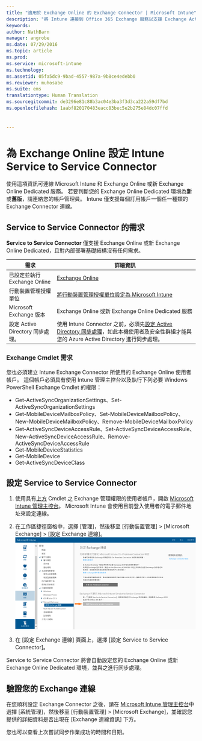 ```yaml
---
title: "適用於 Exchange Online 的 Exchange Connector | Microsoft Intune"
description: "將 Intune 連接到 Office 365 Exchange 服務以支援 Exchange ActiveSync 行動裝置管理 (MDM)。"
keywords: 
author: NathBarn
manager: angrobe
ms.date: 07/29/2016
ms.topic: article
ms.prod: 
ms.service: microsoft-intune
ms.technology: 
ms.assetid: 05fa5dc9-9bad-4557-987a-9b8ce4edebb0
ms.reviewer: muhosabe
ms.suite: ems
translationtype: Human Translation
ms.sourcegitcommit: de3296e81c88b3ac04e3ba3f3d3ca222a59df7bd
ms.openlocfilehash: 1aabf820170483eacc83bec5e2b275e84dc07ffd


---
```


# 為 Exchange Online 設定 Intune Service to Service Connector

使用這項資訊可連線 Microsoft Intune 和 Exchange Online 或新 Exchange Online Dedicated 服務。 若要判斷您的 Exchange Online Dedicated 環境為**新**或**舊版**，請連絡您的帳戶管理員。 Intune 僅支援每個訂用帳戶一個任一種類的 Exchange Connector 連線。

## Service to Service Connector 的需求
**Service to Service Connector** 僅支援 Exchange Online 或新 Exchange Online Dedicated，且對內部部署基礎結構沒有任何需求。

|需求|詳細資訊|
|---------------|--------------------|
|已設定並執行 Exchange Online|[Exchange Online](https://technet.microsoft.com/library/jj200580.aspx) |
|行動裝置管理授權單位| [將行動裝置管理授權單位設定為 Microsoft Intune](get-ready-to-enroll-devices-in-microsoft-intune.md#set-mobile-device-management-authority)|
|Microsoft Exchange 版本|Exchange Online 或新 Exchange Online Dedicated 服務|
|設定 Active Directory 同步處理。|使用 Intune Connector 之前，必須先[設定 Active Directory 同步處理](/intune/get-started/start-with-a-paid-subscription-to-microsoft-intune-step-3)，如此本機使用者及安全性群組才能與您的 Azure Active Directory 進行同步處理。|

### Exchange Cmdlet 需求

您也必須建立 Intune Exchange Connector 所使用的 Exchange Online 使用者帳戶。 這個帳戶必須具有使用 Intune 管理主控台以及執行下列必要 Windows PowerShell Exchange Cmdlet 的權限：

 - Get-ActiveSyncOrganizationSettings、Set-ActiveSyncOrganizationSettings
 - Get-MobileDeviceMailboxPolicy、Set-MobileDeviceMailboxPolicy、New-MobileDeviceMailboxPolicy、Remove-MobileDeviceMailboxPolicy
 - Get-ActiveSyncDeviceAccessRule、Set-ActiveSyncDeviceAccessRule、New-ActiveSyncDeviceAccessRule、Remove-ActiveSyncDeviceAccessRule
 - Get-MobileDeviceStatistics
 - Get-MobileDevice
 - Get-ActiveSyncDeviceClass

## 設定 Service to Service Connector

1. 使用具有[上方](#exchange-cmdlet-requirements) Cmdlet 之 Exchange 管理權限的使用者帳戶，開啟 [Microsoft Intune 管理主控台](http://manage.microsoft.com)。 Microsoft Intune 會使用目前登入使用者的電子郵件地址來設定連線。

2.  在工作區捷徑窗格中，選擇 [管理]，然後移至 [行動裝置管理]  >  [Microsoft Exchange]  >  [設定 Exchange 連線]。
![設定 Service to Service Connector 頁面](../media/intunesa5cservicetoserviceconnector.png)

3.  在 [設定 Exchange 連線] 頁面上，選擇 [設定 Service to Service Connector]。


Service to Service Connector 將會自動設定您的 Exchange Online 或新 Exchange Online Dedicated 環境，並與之進行同步處理。

## 驗證您的 Exchange 連線

在您順利設定 Exchange Connector 之後，請在 [Microsoft Intune 管理主控台](http://manage.microsoft.com)中選擇 [系統管理]，然後移至 [行動裝置管理]  >  [Microsoft Exchange]，並確認您提供的詳細資料是否出現在 [Exchange 連線資訊] 下方。

您也可以查看上次嘗試同步作業成功的時間和日期。



<!--HONumber=Jul16_HO5-->


